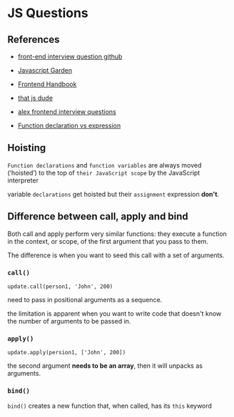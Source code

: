 # JS Questions

## References

- [front-end interview question github](https://github.com/h5bp/Front-end-Developer-Interview-Questions)
- [Javascript Garden](http://bonsaiden.github.io/JavaScript-Garden/)
- [Frontend Handbook](http://www.frontendhandbook.com/practice/interview-q.html)
- [that js dude](http://thatjsdude.com/interview/index.html)

- [alex frontend interview questions](http://blog.sourcing.io/interview-questions)
- [Function declaration vs expression](https://javascriptweblog.wordpress.com/2010/07/06/function-declarations-vs-function-expressions/)

    
## Hoisting

`Function declarations` and `function variables` are always moved (‘hoisted’) to
the top of `their JavaScript scope` by the JavaScript interpreter

variable `declarations` get hoisted but their `assignment` expression **don't**.

## Difference between call, apply and bind

Both call and apply perform very similar functions: they execute a function in the context, or scope, of the first argument that you pass to them.

The difference is when you want to seed this call with a set of arguments.

### `call()`

`update.call(person1, 'John', 200)`

need to pass in positional arguments as a sequence.

the limitation is apparent when you want to write code that doesn't know the number
of arguments to be passed in.

### `apply()`

`update.apply(persion1, ['John', 200])`

the second argument **needs to be an array**, then it will unpacks as arguments.

### `bind()`

`bind()` creates a new function that, when called, has its `this` keyword




